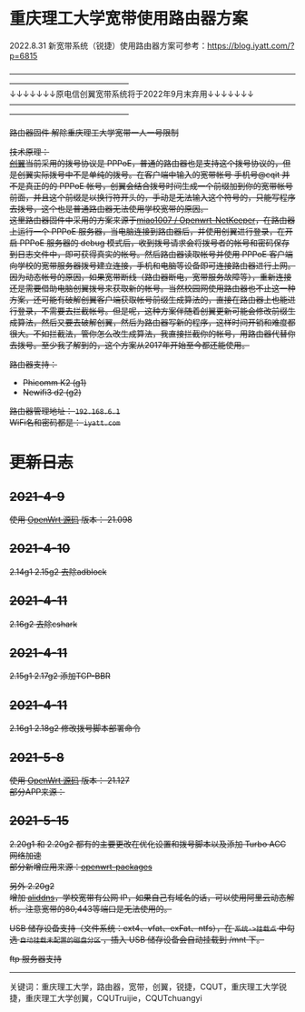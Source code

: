 # 重庆理工大学宽带使用路由器方案


2022.8.31
新宽带系统（锐捷）使用路由器方案可参考：https://blog.iyatt.com/?p=6815

———————————————————————————————————————————————————  
↓↓↓↓↓↓↓原电信创翼宽带系统将于2022年9月末弃用↓↓↓↓↓↓↓
———————————————————————————————————————————————————  

<s>
路由器固件  
解除重庆理工大学宽带一人一号限制

技术原理：  
[创翼](http://cq.189.cn/college/home/resource.htm)当前采用的拨号协议是 PPPoE，普通的路由器也是支持这个拨号协议的，但是创翼实际拨号中不是单纯的拨号。在客户端中输入的宽带帐号 手机号@cqit 并不是真正的的 PPPoE 帐号，创翼会结合拨号时间生成一个前缀加到你的宽带帐号前面，并且这个前缀是以换行符开头的，手动是无法输入这个符号的，只能写程序去拨号，这个也是普通路由器无法使用学校宽带的原因。  
这里路由器固件中采用的方案来源于[miao1007
/
Openwrt-NetKeeper](https://github.com/miao1007/Openwrt-NetKeeper)，在路由器上运行一个 PPPoE 服务器，当电脑连接到路由器后，并使用创翼进行登录，在开启 PPPoE 服务器的 debug 模式后，收到拨号请求会将拨号者的帐号和密码保存到日志文件中，即可获得真实的帐号。然后路由器读取帐号并使用 PPPoE 客户端向学校的宽带服务器拨号建立连接，手机和电脑等设备即可连接路由器进行上网。  
因为动态帐号的原因，如果宽带断线（路由器断电，宽带服务故障等），重新连接还是需要借助电脑创翼拨号来获取新的帐号。当然校园网使用路由器也不止这一种方案，还可能有破解创翼客户端获取帐号前缀生成算法的，直接在路由器上也能进行登录，不需要去拦截帐号。但是呢，这种方案伴随着创翼更新可能会修改前缀生成算法，然后又要去破解创翼，然后为路由器写新的程序，这样时间开销和难度都很大。不如拦截法，管你怎么改生成算法，我直接拦截你的帐号，用路由器代替你去拨号。至少我了解到的，这个方案从2017年开始至今都还能使用。  

路由器支持：  
* Phicomm K2 (g1)
* Newifi3 d2 (g2)

路由器管理地址： `192.168.6.1`  
WiFi名和密码都是： `iyatt.com`


# 更新日志
## 2021-4-9
使用 [OpenWrt 源码](https://github.com/openwrt/openwrt) 版本： 21.098
  
## 2021-4-10
2.14g1 2.15g2 去除adblock

## 2021-4-11
2.16g2 去除cshark

## 2021-4-11
2.15g1 2.17g2 添加TCP-BBR

## 2021-4-11
2.16g1 2.18g2 修改拨号脚本部署命令

## 2021-5-8  
使用 [OpenWrt 源码](https://github.com/openwrt/openwrt) 版本： 21.127  
部分APP来源：   

## 2021-5-15
2.20g1 和 2.20g2 都有的主要更改在优化设置和拨号脚本以及添加 Turbo ACC 网络加速  
部分新增应用来源：[openwrt-packages](https://github.com/caonimagfw/openwrt-packages)  

另外 2.20g2  
增加 [aliddns](https://github.com/honwen/luci-app-aliddns)，学校宽带有公网 IP，如果自己有域名的话，可以使用阿里云动态解析。注意宽带的80,443等端口是无法使用的。  

USB 储存设备支持（文件系统：ext4、vfat、exFat、ntfs），在 `系统->挂载点` 中勾选 `自动挂载未配置的磁盘分区` ，插入 USB 储存设备会自动挂载到 /mnt 下。   

ftp 服务器支持  
</s>
  
----------------------------------------------------------------------------  
关键词：重庆理工大学，路由器，宽带，创翼，锐捷，CQUT，重庆理工大学锐捷，重庆理工大学创翼，CQUTruijie，CQUTchuangyi
